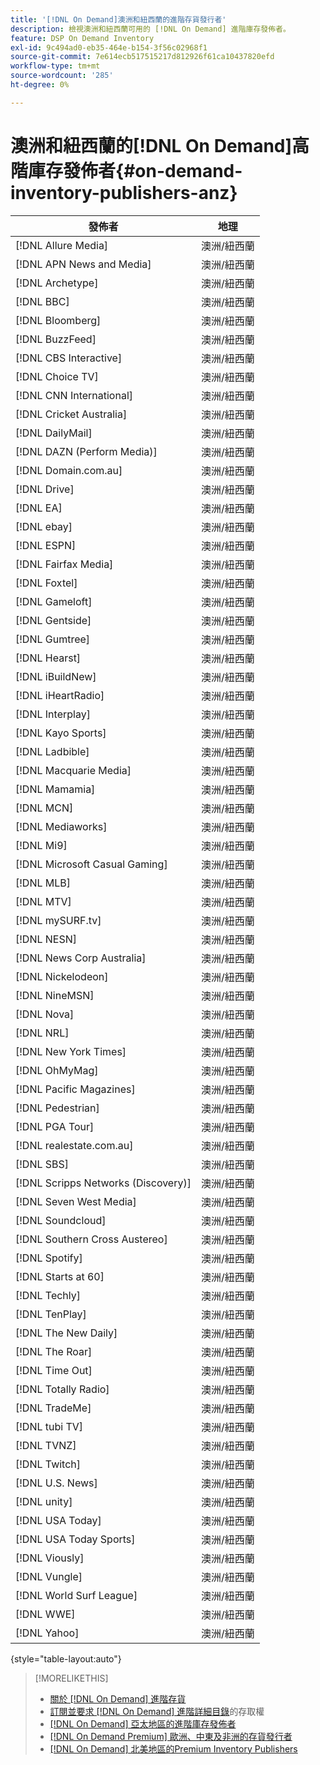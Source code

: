 ```yaml
---
title: '[!DNL On Demand]澳洲和紐西蘭的進階存貨發行者'
description: 檢視澳洲和紐西蘭可用的 [!DNL On Demand] 進階庫存發佈者。
feature: DSP On Demand Inventory
exl-id: 9c494ad0-eb35-464e-b154-3f56c02968f1
source-git-commit: 7e614ecb517515217d812926f61ca10437820efd
workflow-type: tm+mt
source-wordcount: '285'
ht-degree: 0%

---
```


# 澳洲和紐西蘭的[!DNL On Demand]高階庫存發佈者{#on-demand-inventory-publishers-anz}

<!-- get from Amanda Cabrera <acabrera@adobe.com> -->

| 發佈者 | 地理 |
|------------------------------|--------------|
| [!DNL Allure Media] | 澳洲/紐西蘭 |
| [!DNL APN News and Media] | 澳洲/紐西蘭 |
| [!DNL Archetype] | 澳洲/紐西蘭 |
| [!DNL BBC] | 澳洲/紐西蘭 |
| [!DNL Bloomberg] | 澳洲/紐西蘭 |
| [!DNL BuzzFeed] | 澳洲/紐西蘭 |
| [!DNL CBS Interactive] | 澳洲/紐西蘭 |
| [!DNL Choice TV] | 澳洲/紐西蘭 |
| [!DNL CNN International] | 澳洲/紐西蘭 |
| [!DNL Cricket Australia] | 澳洲/紐西蘭 |
| [!DNL DailyMail] | 澳洲/紐西蘭 |
| [!DNL DAZN (Perform Media)] | 澳洲/紐西蘭 |
| [!DNL Domain.com.au] | 澳洲/紐西蘭 |
| [!DNL Drive] | 澳洲/紐西蘭 |
| [!DNL EA] | 澳洲/紐西蘭 |
| [!DNL ebay] | 澳洲/紐西蘭 |
| [!DNL ESPN] | 澳洲/紐西蘭 |
| [!DNL Fairfax Media] | 澳洲/紐西蘭 |
| [!DNL Foxtel] | 澳洲/紐西蘭 |
| [!DNL Gameloft] | 澳洲/紐西蘭 |
| [!DNL Gentside] | 澳洲/紐西蘭 |
| [!DNL Gumtree] | 澳洲/紐西蘭 |
| [!DNL Hearst] | 澳洲/紐西蘭 |
| [!DNL iBuildNew] | 澳洲/紐西蘭 |
| [!DNL iHeartRadio] | 澳洲/紐西蘭 |
| [!DNL Interplay] | 澳洲/紐西蘭 |
| [!DNL Kayo Sports] | 澳洲/紐西蘭 |
| [!DNL Ladbible] | 澳洲/紐西蘭 |
| [!DNL Macquarie Media] | 澳洲/紐西蘭 |
| [!DNL Mamamia] | 澳洲/紐西蘭 |
| [!DNL MCN] | 澳洲/紐西蘭 |
| [!DNL Mediaworks] | 澳洲/紐西蘭 |
| [!DNL Mi9] | 澳洲/紐西蘭 |
| [!DNL Microsoft Casual Gaming] | 澳洲/紐西蘭 |
| [!DNL MLB] | 澳洲/紐西蘭 |
| [!DNL MTV] | 澳洲/紐西蘭 |
| [!DNL mySURF.tv] | 澳洲/紐西蘭 |
| [!DNL NESN] | 澳洲/紐西蘭 |
| [!DNL News Corp Australia] | 澳洲/紐西蘭 |
| [!DNL Nickelodeon] | 澳洲/紐西蘭 |
| [!DNL NineMSN] | 澳洲/紐西蘭 |
| [!DNL Nova] | 澳洲/紐西蘭 |
| [!DNL NRL] | 澳洲/紐西蘭 |
| [!DNL New York Times] | 澳洲/紐西蘭 |
| [!DNL OhMyMag] | 澳洲/紐西蘭 |
| [!DNL Pacific Magazines] | 澳洲/紐西蘭 |
| [!DNL Pedestrian] | 澳洲/紐西蘭 |
| [!DNL PGA Tour] | 澳洲/紐西蘭 |
| [!DNL realestate.com.au] | 澳洲/紐西蘭 |
| [!DNL SBS] | 澳洲/紐西蘭 |
| [!DNL Scripps Networks (Discovery)] | 澳洲/紐西蘭 |
| [!DNL Seven West Media] | 澳洲/紐西蘭 |
| [!DNL Soundcloud] | 澳洲/紐西蘭 |
| [!DNL Southern Cross Austereo] | 澳洲/紐西蘭 |
| [!DNL Spotify] | 澳洲/紐西蘭 |
| [!DNL Starts at 60] | 澳洲/紐西蘭 |
| [!DNL Techly] | 澳洲/紐西蘭 |
| [!DNL TenPlay] | 澳洲/紐西蘭 |
| [!DNL The New Daily] | 澳洲/紐西蘭 |
| [!DNL The Roar] | 澳洲/紐西蘭 |
| [!DNL Time Out] | 澳洲/紐西蘭 |
| [!DNL Totally Radio] | 澳洲/紐西蘭 |
| [!DNL TradeMe] | 澳洲/紐西蘭 |
| [!DNL tubi TV] | 澳洲/紐西蘭 |
| [!DNL TVNZ] | 澳洲/紐西蘭 |
| [!DNL Twitch] | 澳洲/紐西蘭 |
| [!DNL U.S. News] | 澳洲/紐西蘭 |
| [!DNL unity] | 澳洲/紐西蘭 |
| [!DNL USA Today] | 澳洲/紐西蘭 |
| [!DNL USA Today Sports] | 澳洲/紐西蘭 |
| [!DNL Viously] | 澳洲/紐西蘭 |
| [!DNL Vungle] | 澳洲/紐西蘭 |
| [!DNL World Surf League] | 澳洲/紐西蘭 |
| [!DNL WWE] | 澳洲/紐西蘭 |
| [!DNL Yahoo] | 澳洲/紐西蘭 |

{style="table-layout:auto"}

>[!MORELIKETHIS]
>
>* [關於 [!DNL On Demand] 進階存貨](on-demand-inventory-about.md)
>* [訂閱並要求 [!DNL On Demand] 進階詳細目錄](on-demand-inventory-subscribe.md)的存取權
>* [[!DNL On Demand] 亞太地區的進階庫存發佈者](on-demand-inventory-publishers-apac.md)
>* [[!DNL On Demand Premium] 歐洲、中東及非洲的存貨發行者](on-demand-inventory-publishers-emea.md)
>* [[!DNL On Demand] 北美地區的Premium Inventory Publishers](on-demand-inventory-publishers-na.md)
